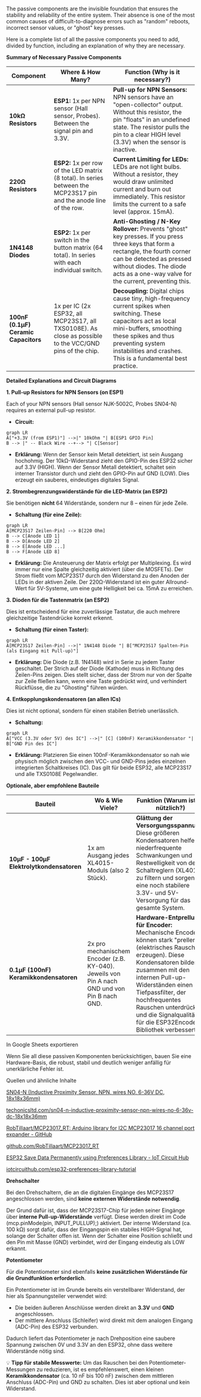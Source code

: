The passive components are the invisible foundation that ensures the stability and reliability of the entire system. Their absence is one of the most common causes of difficult-to-diagnose errors such as "random" reboots, incorrect sensor values, or "ghost" key presses.

Here is a complete list of all the passive components you need to add, divided by function, including an explanation of why they are necessary.

**Summary of Necessary Passive Components**

| Component                            | Where & How Many?                                                                                                   | Function (Why is it necessary?)                                                                                                                                                                                                                       |
| ------------------------------------ | ------------------------------------------------------------------------------------------------------------------- | ----------------------------------------------------------------------------------------------------------------------------------------------------------------------------------------------------------------------------------------------------- |
| **10kΩ Resistors**                   | **ESP1:** 1x per NPN sensor (Hall sensor, Probes). Between the signal pin and 3.3V.                                 | **Pull-up for NPN Sensors:** NPN sensors have an "open-collector" output. Without this resistor, the pin "floats" in an undefined state. The resistor pulls the pin to a clear HIGH level (3.3V) when the sensor is inactive.                         |
| **220Ω Resistors**                   | **ESP2:** 1x per row of the LED matrix (8 total). In series between the MCP23S17 pin and the anode line of the row. | **Current Limiting for LEDs:** LEDs are not light bulbs. Without a resistor, they would draw unlimited current and burn out immediately. This resistor limits the current to a safe level (approx. 15mA).                                             |
| **1N4148 Diodes**                    | **ESP2:** 1x per switch in the button matrix (64 total). In series with each individual switch.                     | **Anti-Ghosting / N-Key Rollover:** Prevents "ghost" key presses. If you press three keys that form a rectangle, the fourth corner can be detected as pressed without diodes. The diode acts as a one-way valve for the current, preventing this.     |
| **100nF (0.1µF) Ceramic Capacitors** | 1x per IC (2x ESP32, all MCP23S17, all TXS0108E). As close as possible to the VCC/GND pins of the chip.             | **Decoupling:** Digital chips cause tiny, high-frequency current spikes when switching. These capacitors act as local mini-buffers, smoothing these spikes and thus preventing system instabilities and crashes. This is a fundamental best practice. |

**Detailed Explanations and Circuit Diagrams**

**1. Pull-up Resistors for NPN Sensors (on ESP1)**

Each of your NPN sensors (Hall sensor NJK-5002C, Probes SN04-N) requires an external pull-up resistor.

- **Circuit:**

```mermaid
graph LR
A["+3.3V (from ESP1)"] -->|" 10kOhm "| B[ESP1 GPIO Pin]
B --> |" -- Black Wire --+--> "| C[Sensor]
```

- **Erklärung:** Wenn der Sensor kein Metall detektiert, ist sein Ausgang hochohmig. Der 10kΩ-Widerstand zieht den GPIO-Pin des ESP32 sicher auf 3.3V (HIGH). Wenn der Sensor Metall detektiert, schaltet sein interner Transistor durch und zieht den GPIO-Pin auf GND (LOW). Dies erzeugt ein sauberes, eindeutiges digitales Signal.

**2. Strombegrenzungswiderstände für die LED-Matrix (an ESP2)**

Sie benötigen **nicht** 64 Widerstände, sondern nur 8 – einen für jede Zeile.

- **Schaltung (für eine Zeile):**

```mermaid
graph LR
A[MCP23S17 Zeilen-Pin] --> B[220 Ohm]
B --> C[Anode LED 1]
B --> D[Anode LED 2]
B --> E[Anode LED ...]
B --> F[Anode LED 8]

```

- **Erklärung:** Die Ansteuerung der Matrix erfolgt per Multiplexing. Es wird immer nur eine Spalte gleichzeitig aktiviert (über die MOSFETs). Der Strom fließt vom MCP23S17 durch den Widerstand zu den Anoden der LEDs in der aktiven Zeile. Der 220Ω-Widerstand ist ein guter Allround-Wert für 5V-Systeme, um eine gute Helligkeit bei ca. 15mA zu erreichen.

**3. Dioden für die Tastenmatrix (an ESP2)**

Dies ist entscheidend für eine zuverlässige Tastatur, die auch mehrere gleichzeitige Tastendrücke korrekt erkennt.

- **Schaltung (für einen Taster):**

```mermaid
graph LR
A[MCP23S17 Zeilen-Pin] -->|" 1N4148 Diode "| B["MCP23S17 Spalten-Pin (als Eingang mit Pull-up)"]
```

- **Erklärung:** Die Diode (z.B. 1N4148) wird in Serie zu jedem Taster geschaltet. Der Strich auf der Diode (Kathode) muss in Richtung des Zeilen-Pins zeigen. Dies stellt sicher, dass der Strom nur von der Spalte zur Zeile fließen kann, wenn eine Taste gedrückt wird, und verhindert Rückflüsse, die zu "Ghosting" führen würden.

**4. Entkopplungskondensatoren (an allen ICs)**

Dies ist nicht optional, sondern für einen stabilen Betrieb unerlässlich.

- **Schaltung:**

```mermaid
graph LR
A["VCC (3.3V oder 5V) des IC"] -->|" [C] (100nF) Keramikkondensator "| B["GND Pin des IC"]
```

- **Erklärung:** Platzieren Sie einen 100nF-Keramikkondensator so nah wie physisch möglich zwischen den VCC- und GND-Pins jedes einzelnen integrierten Schaltkreises (IC). Das gilt für beide ESP32, alle MCP23S17 und alle TXS0108E Pegelwandler.

**Optionale, aber empfohlene Bauteile**

| Bauteil                                  | Wo & Wie Viele?                                                                               | Funktion (Warum ist es nützlich?)                                                                                                                                                                                                                                                                                             |
| ---------------------------------------- | --------------------------------------------------------------------------------------------- | ----------------------------------------------------------------------------------------------------------------------------------------------------------------------------------------------------------------------------------------------------------------------------------------------------------------------------- |
| **10µF - 100µF Elektrolytkondensatoren** | 1x am Ausgang jedes XL4015-Moduls (also 2 Stück).                                             | **Glättung der Versorgungsspannung:** Diese größeren Kondensatoren helfen, niederfrequente Schwankungen und Restwelligkeit von den Schaltreglern (XL4015) zu filtern und sorgen für eine noch stabilere 3.3V- und 5V-Versorgung für das gesamte System.                                                                       |
| **0.1µF (100nF) Keramikkondensatoren**   | 2x pro mechanischem Encoder (z.B. KY-040). Jeweils von Pin A nach GND und von Pin B nach GND. | **Hardware-Entprellung für Encoder:** Mechanische Encoder können stark "prellen" (elektrisches Rauschen erzeugen). Diese Kondensatoren bilden zusammen mit den internen Pull-up-Widerständen einen Tiefpassfilter, der hochfrequentes Rauschen unterdrückt und die Signalqualität für die ESP32Encoder-Bibliothek verbessert. |

In Google Sheets exportieren

Wenn Sie all diese passiven Komponenten berücksichtigen, bauen Sie eine Hardware-Basis, die robust, stabil und deutlich weniger anfällig für unerklärliche Fehler ist.

Quellen und ähnliche Inhalte

[SN04-N (Inductive Proximity Sensor, NPN, wires NO, 6-36V DC, 18x18x36mm)](https://www.techonicsltd.com/sn04-n-inductive-proximity-sensor-npn-wires-no-6-36v-dc-18x18x36mm/"%20\t%20"_blank)

[techonicsltd.com/sn04-n-inductive-proximity-sensor-npn-wires-no-6-36v-dc-18x18x36mm](https://www.techonicsltd.com/sn04-n-inductive-proximity-sensor-npn-wires-no-6-36v-dc-18x18x36mm/"%20\t%20"_blank)

[RobTillaart/MCP23017_RT: Arduino library for I2C MCP23017 16 channel port expander - GitHub](https://github.com/RobTillaart/MCP23017_RT"%20\t%20"_blank)

[github.com/RobTillaart/MCP23017_RT](https://github.com/RobTillaart/MCP23017_RT"%20\t%20"_blank)

[ESP32 Save Data Permanently using Preferences Library - IoT Circuit Hub](https://iotcircuithub.com/esp32-preferences-library-tutorial/"%20\t%20"_blank)

[iotcircuithub.com/esp32-preferences-library-tutorial](https://iotcircuithub.com/esp32-preferences-library-tutorial/"%20\t%20"_blank)

**Drehschalter**

Bei den Drehschaltern, die an die digitalen Eingänge des MCP23S17 angeschlossen werden, sind **keine externen Widerstände notwendig**.

Der Grund dafür ist, dass der MCP23S17-Chip für jeden seiner Eingänge über **interne Pull-up-Widerstände** verfügt. Diese werden direkt im Code (mcp.pinMode(pin, INPUT_PULLUP);) aktiviert. Der interne Widerstand (ca. 100 kΩ) sorgt dafür, dass der Eingangspin ein stabiles HIGH-Signal hat, solange der Schalter offen ist. Wenn der Schalter eine Position schließt und den Pin mit Masse (GND) verbindet, wird der Eingang eindeutig als LOW erkannt.

**Potentiometer**

Für die Potentiometer sind ebenfalls **keine zusätzlichen Widerstände für die Grundfunktion erforderlich**.

Ein Potentiometer ist im Grunde bereits ein verstellbarer Widerstand, der hier als Spannungsteiler verwendet wird:

- Die beiden äußeren Anschlüsse werden direkt an **3.3V** und **GND** angeschlossen.
- Der mittlere Anschluss (Schleifer) wird direkt mit dem analogen Eingang (ADC-Pin) des ESP32 verbunden.

Dadurch liefert das Potentiometer je nach Drehposition eine saubere Spannung zwischen 0V und 3.3V an den ESP32, ohne dass weitere Widerstände nötig sind.

💡 **Tipp für stabile Messwerte:** Um das Rauschen bei den Potentiometer-Messungen zu reduzieren, ist es empfehlenswert, einen kleinen **Keramikkondensator** (ca. 10 nF bis 100 nF) zwischen dem mittleren Anschluss (ADC-Pin) und GND zu schalten. Dies ist aber optional und kein Widerstand.
